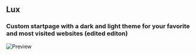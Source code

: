## Lux
### Custom startpage with a dark and light theme for your favorite and most visited websites (edited editon)

![Preview](https://i.imgur.com/ksNl5RA.png)
